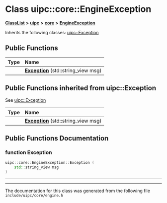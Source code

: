 

# Class uipc::core::EngineException



[**ClassList**](annotated.md) **>** [**uipc**](namespaceuipc.md) **>** [**core**](namespaceuipc_1_1core.md) **>** [**EngineException**](classuipc_1_1core_1_1_engine_exception.md)








Inherits the following classes: [uipc::Exception](classuipc_1_1_exception.md)






















































## Public Functions

| Type | Name |
| ---: | :--- |
|   | [**Exception**](#function-exception) (std::string\_view msg) <br> |


## Public Functions inherited from uipc::Exception

See [uipc::Exception](classuipc_1_1_exception.md)

| Type | Name |
| ---: | :--- |
|   | [**Exception**](classuipc_1_1_exception.md#function-exception) (std::string\_view msg) <br> |






















































## Public Functions Documentation




### function Exception 

```C++
uipc::core::EngineException::Exception (
    std::string_view msg
) 
```




<hr>

------------------------------
The documentation for this class was generated from the following file `include/uipc/core/engine.h`

